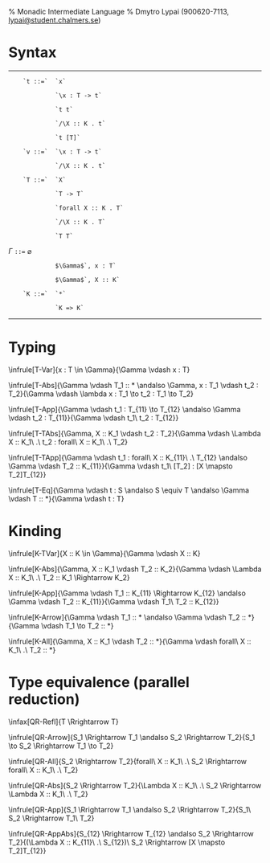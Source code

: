 % Monadic Intermediate Language
% Dmytro Lypai (900620-7113, lypai@student.chalmers.se)

Syntax
======

---------------  ------------------
        `t ::=`  `x`

                 `\x : T -> t`

                 `t t`

                 `/\X :: K . t`

                 `t [T]`

        `v ::=`  `\x : T -> t`

                 `/\X :: K . t`

        `T ::=`  `X`

                 `T -> T`

                 `forall X :: K . T`

                 `/\X :: K . T`

                 `T T`

 $\Gamma$ `::=`  $\varnothing$

                 $\Gamma$`, x : T`

                 $\Gamma$`, X :: K`

        `K ::=`  `*`

                 `K => K`
---------------  ------------------

Typing
======

\infrule[T-Var]{x : T \in \Gamma}{\Gamma \vdash x : T}

\infrule[T-Abs]{\Gamma \vdash T_1 :: * \andalso \Gamma, x : T_1 \vdash t_2 : T_2}{\Gamma \vdash \lambda x : T_1 \to t_2 : T_1 \to T_2}

\infrule[T-App]{\Gamma \vdash t_1 : T_{11} \to T_{12} \andalso \Gamma \vdash t_2 : T_{11}}{\Gamma \vdash t_1\ t_2 : T_{12}}

\infrule[T-TAbs]{\Gamma, X :: K_1 \vdash t_2 : T_2}{\Gamma \vdash \Lambda X :: K_1\ .\ t_2 : forall\ X :: K_1\ .\ T_2}

\infrule[T-TApp]{\Gamma \vdash t_1 : forall\ X :: K_{11}\ .\ T_{12} \andalso \Gamma \vdash T_2 :: K_{11}}{\Gamma \vdash t_1\ [T_2] : [X \mapsto T_2]T_{12}}

\infrule[T-Eq]{\Gamma \vdash t : S \andalso S \equiv T \andalso \Gamma \vdash T :: *}{\Gamma \vdash t : T}

Kinding
=======

\infrule[K-TVar]{X :: K \in \Gamma}{\Gamma \vdash X :: K}

\infrule[K-Abs]{\Gamma, X :: K_1 \vdash T_2 :: K_2}{\Gamma \vdash \Lambda X :: K_1\ .\ T_2 :: K_1 \Rightarrow K_2}

\infrule[K-App]{\Gamma \vdash T_1 :: K_{11} \Rightarrow K_{12} \andalso \Gamma \vdash T_2 :: K_{11}}{\Gamma \vdash T_1\ T_2 :: K_{12}}

\infrule[K-Arrow]{\Gamma \vdash T_1 :: * \andalso \Gamma \vdash T_2 :: *}{\Gamma \vdash T_1 \to T_2 :: *}

\infrule[K-All]{\Gamma, X :: K_1 \vdash T_2 :: *}{\Gamma \vdash forall\ X :: K_1\ .\ T_2 :: *}

Type equivalence (parallel reduction)
=====================================

\infax[QR-Refl]{T \Rrightarrow T}

\infrule[QR-Arrow]{S_1 \Rrightarrow T_1 \andalso S_2 \Rrightarrow T_2}{S_1 \to S_2 \Rrightarrow T_1 \to T_2}

\infrule[QR-All]{S_2 \Rrightarrow T_2}{forall\ X :: K_1\ .\ S_2 \Rrightarrow forall\ X :: K_1\ .\ T_2}

\infrule[QR-Abs]{S_2 \Rrightarrow T_2}{\Lambda X :: K_1\ .\ S_2 \Rrightarrow \Lambda X :: K_1\ .\ T_2}

\infrule[QR-App]{S_1 \Rrightarrow T_1 \andalso S_2 \Rrightarrow T_2}{S_1\ S_2 \Rrightarrow T_1\ T_2}

\infrule[QR-AppAbs]{S_{12} \Rrightarrow T_{12} \andalso S_2 \Rrightarrow T_2}{(\Lambda X :: K_{11}\ .\ S_{12})\ S_2 \Rrightarrow [X \mapsto T_2]T_{12}}


